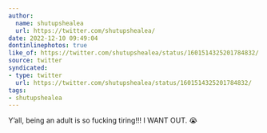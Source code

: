 ```yaml
---
author:
  name: shutupshealea
  url: https://twitter.com/shutupshealea/
date: 2022-12-10 09:49:04
dontinlinephotos: true
like_of: https://twitter.com/shutupshealea/status/1601514325201784832/
source: twitter
syndicated:
- type: twitter
  url: https://twitter.com/shutupshealea/status/1601514325201784832/
tags:
- shutupshealea
---
```


Y’all, being an adult is so fucking tiring!!! I WANT OUT. 😭